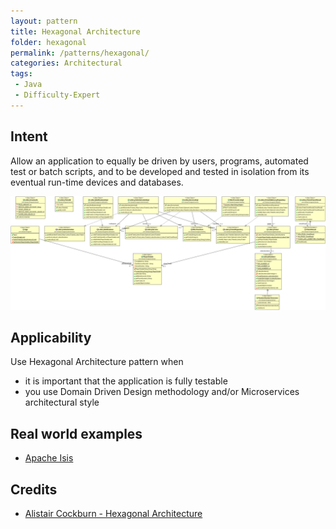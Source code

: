 ```yaml
---
layout: pattern
title: Hexagonal Architecture
folder: hexagonal
permalink: /patterns/hexagonal/
categories: Architectural
tags:
 - Java
 - Difficulty-Expert
---
```


## Intent
Allow an application to equally be driven by users, programs, automated test or batch scripts, and to be developed and tested in isolation from its eventual run-time devices and databases.

![Hexagonal Architecture class diagram](./etc/hexagonal.png)

## Applicability
Use Hexagonal Architecture pattern when

* it is important that the application is fully testable
* you use Domain Driven Design methodology and/or Microservices architectural style

## Real world examples

* [Apache Isis](https://isis.apache.org/)

## Credits

* [Alistair Cockburn - Hexagonal Architecture](http://alistair.cockburn.us/Hexagonal+architecture)

